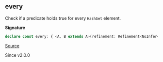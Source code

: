 ## every

Check if a predicate holds true for every `HashSet` element.

**Signature**

```ts
declare const every: { <A, B extends A>(refinement: Refinement<NoInfer<A>, B>): (self: HashSet<A>) => self is HashSet<B>; <A>(predicate: Predicate<A>): (self: HashSet<A>) => boolean; <A, B extends A>(self: HashSet<A>, refinement: Refinement<A, B>): self is HashSet<B>; <A>(self: HashSet<A>, predicate: Predicate<A>): boolean; }
```

[Source](https://github.com/Effect-TS/effect/tree/main/packages/effect/src/HashSet.ts#L89)

Since v2.0.0